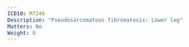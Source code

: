 ```yaml
---
ICD10: M7246
Description: "Pseudosarcomatous fibromatosis: Lower leg"
Matters: No
Weight: 0
---
```



